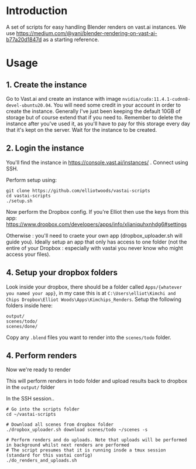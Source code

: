 # Introduction

A set of scripts for easy handling Blender renders on vast.ai instances. We use https://medium.com/@yani/blender-rendering-on-vast-ai-b77a20d1847d as a starting reference.

# Usage

## 1. Create the instance

Go to Vast.ai and create an instance with image `nvidia/cuda:11.4.1-cudnn8-devel-ubuntu20.04`. You will need some credit in your account in order to create the instance. Generally I've just been keeping the default 10GB of storage but of course extend that if you need to. Remember to delete the instance after you've used it, as you'll have to pay for this storage every day that it's kept on the server. Wait for the instance to be created.

## 2. Login the instance

You'll find the instance in https://console.vast.ai/instances/ . Connect using SSH.

Perform setup using:

```
git clone https://github.com/elliotwoods/vastai-scripts
cd vastai-scripts
./setup.sh
```

Now perform the Dropbox config. If you're Elliot then use the keys from this app: https://www.dropbox.com/developers/apps/info/xlianiquhxnhdg6#settings

Otherwise : you'll need to craete your own app (dropbox_uploader.sh will guide you). Ideally setup an app that only has access to one folder (not the entire of your Dropbox : especially with vastai you never know who might access your files).

## 4. Setup your dropbox folders

Look inside your dropbox, there should be a folder called `Apps/{whatever you named your app}`, in my case this is at `C:\Users\elliot\Kimchi and Chips Dropbox\Elliot Woods\Apps\Kimchips_Renders`. Setup the following folders inside here:

```
output/
scenes/todo/
scenes/done/
```

Copy any `.blend` files you want to render into the `scenes/todo` folder.

## 4. Perform renders

Now we're ready to render

This will perform renders in todo folder and upload results back to dropbox in the `output/` folder

In the SSH session..

```
# Go into the scripts folder
cd ~/vastai-scripts

# Download all scenes from dropbox folder
./dropbox_uploader.sh download scenes/todo ~/scenes -s

# Perform renders and do uploads. Note that uploads will be performed in background whilst next renders are performed
# The script presumes that it is running insde a tmux session (standard for this vastai config)
./do_renders_and_uploads.sh
```
